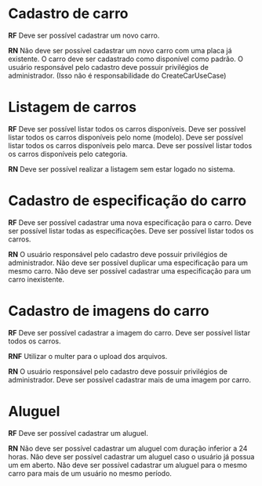 # Cadastro de carro

**RF**
Deve ser possível cadastrar um novo carro.

**RN**
Não deve ser possível cadastrar um novo carro com uma placa já existente.
O carro deve ser cadastrado como disponível como padrão.
O usuário responsável pelo cadastro deve possuir privilégios de administrador. (Isso não é responsabilidade do CreateCarUseCase)

# Listagem de carros

**RF**
Deve ser possível listar todos os carros disponíveis.
Deve ser possível listar todos os carros disponíveis pelo nome (modelo).
Deve ser possível listar todos os carros disponíveis pelo marca.
Deve ser possível listar todos os carros disponíveis pelo categoria.

**RN**
Deve ser possível realizar a listagem sem estar logado no sistema.

# Cadastro de especificação do carro

**RF**
Deve ser possível cadastrar uma nova especificação para o carro.
Deve ser possível listar todas as especificações.
Deve ser possível listar todos os carros.

**RN**
O usuário responsável pelo cadastro deve possuir privilégios de administrador.
Não deve ser possível duplicar uma especificação para um mesmo carro.
Não deve ser possível cadastrar uma especificação para um carro inexistente.

# Cadastro de imagens do carro

**RF**
Deve ser possível cadastrar a imagem do carro.
Deve ser possível listar todos os carros.

**RNF**
Utilizar o multer para o upload dos arquivos.

**RN**
O usuário responsável pelo cadastro deve possuir privilégios de administrador.
Deve ser possível cadastrar mais de uma imagem por carro.

# Aluguel

**RF**
Deve ser possível cadastrar um aluguel.

**RN**
Não deve ser possível cadastrar um aluguel com duração inferior a 24 horas.
Não deve ser possível cadastrar um aluguel caso o usuário já possua um em aberto.
Não deve ser possível cadastrar um aluguel para o mesmo carro para mais de um usuário no mesmo período.